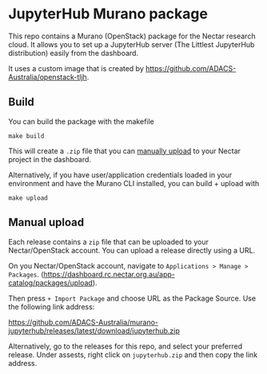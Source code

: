 # JupyterHub Murano package

This repo contains a Murano (OpenStack) package for the Nectar research cloud. It allows you to set up a JupyterHub server (The Littlest JupyterHub distribution) easily from the dashboard.

It uses a custom image that is created by https://github.com/ADACS-Australia/openstack-tljh.

## Build
You can build the package with the makefile
```
make build
```
This will create a `.zip` file that you can [manually upload](#manual-upload) to your Nectar project in the dashboard.

Alternatively, if you have user/application credentials loaded in your environment and have the Murano CLI installed, you can build + upload with
```
make upload
```

## Manual upload
Each release contains a `zip` file that can be uploaded to your Nectar/OpenStack account. You can upload a release directly using a URL.

On you Nectar/OpenStack account, navigate to `Applications > Manage > Packages`. (https://dashboard.rc.nectar.org.au/app-catalog/packages/upload).

Then press `+ Import Package` and choose URL as the Package Source. Use the following link address:

https://github.com/ADACS-Australia/murano-jupyterhub/releases/latest/download/jupyterhub.zip

Alternatively, go to the releases for this repo, and select your preferred release. Under assests, right click on `jupyterhub.zip` and then copy the link address.
